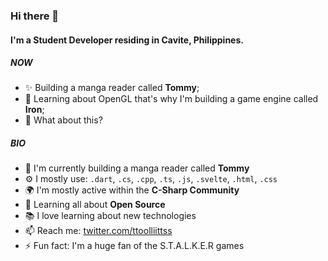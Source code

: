 ### Hi there 👋

#### I'm a Student Developer residing in Cavite, Philippines.

##### NOW

- ✨ Building a manga reader called **Tommy**;
- 👾 Learning about OpenGL that's why I'm building a game engine called **Iron**;
- 🍑 What about this?

##### BIO

- 🏢 I'm currently building a manga reader called **Tommy**
- ⚙️ I mostly use: `.dart`, `.cs`, `.cpp`, `.ts`, `.js`, `.svelte`, `.html`, `.css`
- 🌍 I'm mostly active within the **C-Sharp Community**
- 🌱 Learning all about **Open Source**
- 📚 I love learning about new technologies
- 📫 Reach me: [twitter.com/ttoolliittss](https://twitter.com/ttoolliittss)
- ⚡️ Fun fact: I'm a huge fan of the S.T.A.L.K.E.R games
